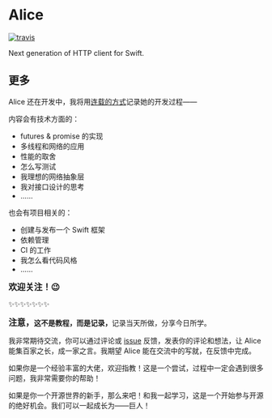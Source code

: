 # Alice

[![travis](https://img.shields.io/travis/luoxiu/Alice.svg)](https://travis-ci.org/luoxiu/Alice)

Next generation of HTTP client for Swift.

## 更多

Alice 还在开发中，我将用[连载的方式](https://v2ambition.com/tags/alice-serial/)记录她的开发过程——

内容会有技术方面的：

- futures & promise 的实现
- 多线程和网络的应用
- 性能的取舍
- 怎么写测试
- 我理想的网络抽象层
- 我对接口设计的思考
- ……

也会有项目相关的：

- 创建与发布一个 Swift 框架
- 依赖管理
- CI 的工作
- 我怎么看代码风格
- ……

<big><b>欢迎关注！😉</b></big>

✨✨✨✨✨✨✨

<b><big>注意，</big>这不是教程，而是记录，</b>记录当天所做，分享今日所学。

我非常期待交流，你可以通过评论或 [issue](https://github.com/luoxiu/alice/issues) 反馈，发表你的评论和想法，让 Alice 能集百家之长，成一家之言。我期望 Alice 能在交流中的写就，在反馈中完成。

如果你是一个经验丰富的大佬，欢迎指教！这是一个尝试，过程中一定会遇到很多问题，我非常需要你的帮助！

如果是你一个开源世界的新手，那么来吧！和我一起学习，这是一个开始参与开源的绝好机会。我们可以一起成长为——巨人！
